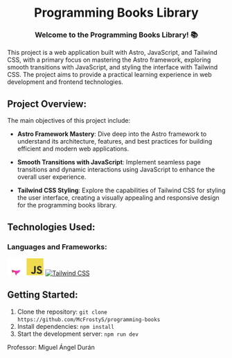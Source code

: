<h1 align="center">Programming Books Library</h1>
<h3 align="center">Welcome to the Programming Books Library! 📚</h3>

This project is a web application built with Astro, JavaScript, and Tailwind CSS, with a primary focus on mastering the Astro framework, exploring smooth transitions with JavaScript, and styling the interface with Tailwind CSS. The project aims to provide a practical learning experience in web development and frontend technologies.

## Project Overview:

The main objectives of this project include:

- **Astro Framework Mastery**: Dive deep into the Astro framework to understand its architecture, features, and best practices for building efficient and modern web applications.

- **Smooth Transitions with JavaScript**: Implement seamless page transitions and dynamic interactions using JavaScript to enhance the overall user experience.

- **Tailwind CSS Styling**: Explore the capabilities of Tailwind CSS for styling the user interface, creating a visually appealing and responsive design for the programming books library.

## Technologies Used:

<h3 align="left">Languages and Frameworks:</h3>

<p align="left">
    <a href="https://astro.build/" target="_blank" rel="noreferrer"> <img src="https://raw.githubusercontent.com/bestofjs/bestofjs/012e0b1acb66024b07c16516d2bb8908127626ed/apps/bestofjs-nextjs/public/logos/astro.dark.svg" alt="Astro" width="40" height="40"/></a>
    <a href="https://www.javascript.com/" target="_blank" rel="noreferrer"> <img src="https://raw.githubusercontent.com/devicons/devicon/master/icons/javascript/javascript-original.svg" alt="JavaScript" width="40" height="40"/></a>
    <a href="https://tailwindcss.com/" target="_blank" rel="noreferrer"> <img src="https://www.vectorlogo.zone/logos/tailwindcss/tailwindcss-icon.svg" alt="Tailwind CSS" width="40" height="40"/></a>
</p>

## Getting Started:

1. Clone the repository: `git clone https://github.com/McFrostyS/programming-books`
2. Install dependencies: `npm install`
3. Start the development server: `npm run dev`

Professor: Miguel Ángel Durán
